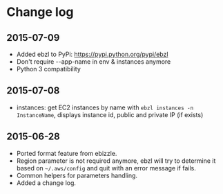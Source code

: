 # Change log

## 2015-07-09
- Added ebzl to PyPi: https://pypi.python.org/pypi/ebzl
- Don't require --app-name in env & instances anymore
- Python 3 compatibility

## 2015-07-08
- instances: get EC2 instances by name with `ebzl instances -n InstanceName`,
  displays instance id, public and private IP (if exists)

## 2015-06-28
- Ported format feature from ebizzle.
- Region parameter is not required anymore, ebzl will try to determine it based on
  `~/.aws/config` and quit with an error message if fails.
- Common helpers for parameters handling.
- Added a change log.
